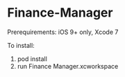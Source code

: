 # Finance-Manager
Prerequirements:
iOS 9+ only, Xcode 7

To install:
1. pod install
2. run Finance Manager.xcworkspace
